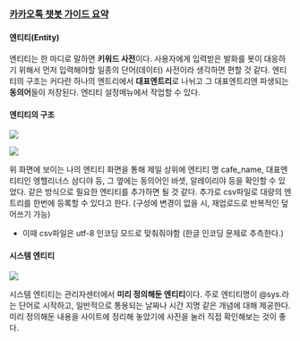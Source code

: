 <h3><a href="https://chatbot.kakao.com/docs/key-concepts-entity#%EC%8B%9C%EC%8A%A4%ED%85%9C-%EC%97%94%ED%8B%B0%ED%8B%B0"> 카카오톡 챗봇 가이드 요약</h3></a>

<b><h4> 엔티티(Entity) </h4></b>
엔티티는 한 마디로 말하면 <b>키워드 사전</b>이다. 
사용자에게 입력받은 발화를 봇이 대응하기 위해서 먼저 입력해야할 일종의 단어(데이터) 사전이라 생각하면 편할 것 같다.
엔티티의 구조는 커다란 </b>하나의 엔트리</b>에서 <b>대표엔트리</b>로 나뉘고 그 대표엔트리엔 파생되는 <b>동의어</b>들이 저장된다. 
엔티티 설정메뉴에서 작업할 수 있다.

<b><h4> 엔티티의 구조 </h4></b>
<a href="https://chatbot.kakao.com/docs/key-concepts-entity#%EC%97%94%ED%8B%B0%ED%8B%B0%EC%9D%98-%EC%A2%85%EB%A5%98"><img src="https://chatbot.kakao.com/docs/assets/key-concepts/entity-structure.png" border="0"></a>

<a href="https://chatbot.kakao.com/docs/key-concepts-entity#%EC%97%94%ED%8B%B0%ED%8B%B0%EC%9D%98-%EC%A2%85%EB%A5%98"><img src="https://chatbot.kakao.com/docs/assets/key-concepts/entity-mine2.png" border="0"></a>

위 화면에 보이는 나의 엔티티 화면을 통해 제일 상위에 엔티티 명 cafe_name, 
대표엔티티인 엥헬리너스 삼디야 등, 그 옆에는 동의어인 바셋, 알레이리야 등을 확인할 수 있었다.
같은 방식으로 필요한 엔티티를 추가하면 될 것 같다.
추가로 csv파일로 대량의 엔트리를 한번에 등록할 수 있다고 한다. (구성에 변경이 없을 시, 재업로드로 반복적인 덮어쓰기 가능)
- 이때 csv파일은 utf-8 인코딩 모드로 맞춰줘야함 (한글 인코딩 문제로 추측한다.)


<b><h4> 시스템 엔티티 </b></h4>
<a href="https://chatbot.kakao.com/docs/key-concepts-entity#%EC%97%94%ED%8B%B0%ED%8B%B0%EC%9D%98-%EC%A2%85%EB%A5%98"><img src="https://chatbot.kakao.com/docs/assets/key-concepts/05@2x.png" border="0"></a>

시스템 엔티티는 관리자센터에서 <b>미리 정의해둔 엔티티</b>이다. 
주로 엔티티명이 @sys.라는 단어로 시작하고, 일반적으로 통용되는 날짜나 시간 지명 같은 개념에 대해 제공한다. 
미리 정의해둔 내용을 사이트에 정리해 놓았기에 사진을 눌러 직접 확인해보는 것이 좋다.
